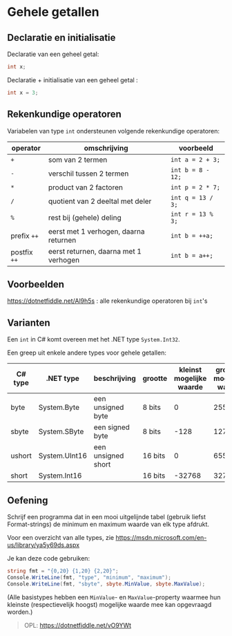 # Gehele getallen

## Declaratie en initialisatie

Declaratie van een geheel getal:

```cs
int x;
```

Declaratie + initialisatie van een geheel getal :

```cs
int x = 3;
```

## Rekenkundige operatoren

Variabelen van type `int` ondersteunen volgende rekenkundige operatoren:

| operator     | omschrijving                          | voorbeeld         |
|--------------|---------------------------------------|-------------------|
| `+`          | som van 2 termen                      | `int a = 2 + 3;`  |
| `-`          | verschil tussen 2 termen              | `int b = 8 - 12;` |
| `*`          | product van 2 factoren                | `int p = 2 * 7;`  |
| `/`          | quotient van 2 deeltal met deler      | `int q = 13 / 3;` |
| `%`          | rest bij (gehele) deling              | `int r = 13 % 3;` |
| prefix `++`  | eerst met 1 verhogen, daarna returnen | `int b = ++a;`    |
| postfix `++` | eerst returnen, daarna met 1 verhogen | `int b = a++;`    |

## Voorbeelden

https://dotnetfiddle.net/Al9h5s : alle rekenkundige operatoren bij `int`'s

## Varianten

Een `int` in C# komt overeen met het .NET type `System.Int32`.

Een greep uit enkele andere types voor gehele getallen:

| C# type | .NET type     | beschrijving       | grootte | kleinst mogelijke waarde | grootste mogelijke waarde |
|---------|---------------|--------------------|---------|--------------------------|---------------------------|
| byte    | System.Byte   | een unsigned byte  | 8 bits  |                        0 |                       255 |
| sbyte   | System.SByte  | een signed byte    | 8 bits  |                     -128 |                       127 |
| ushort  | System.UInt16 | een unsigned short | 16 bits |                        0 |                     65535 |
| short   | System.Int16  |                    | 16 bits |                   -32768 |                     32767 |


## Oefening

Schrijf een programma dat in een mooi uitgelijnde tabel (gebruik liefst
Format-strings) de minimum en maximum waarde van elk type afdrukt.

Voor een overzicht van alle types, zie
https://msdn.microsoft.com/en-us/library/ya5y69ds.aspx
 
Je kan deze code gebruiken:

```cs
string fmt = "{0,20} {1,20} {2,20}";
Console.WriteLine(fmt, "type", "minimum", "maximum");
Console.WriteLine(fmt, "sbyte", sbyte.MinValue, sbyte.MaxValue);
```
 
(Alle basistypes hebben een `MinValue`- en `MaxValue`-property waarmee hun
kleinste (respectievelijk hoogst) mogelijke waarde mee kan opgevraagd worden.)

> OPL: https://dotnetfiddle.net/vO9YWt


